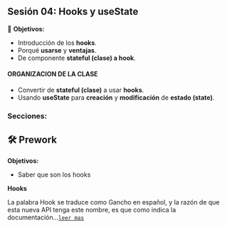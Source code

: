 ## Sesión 04: Hooks y useState

🎯 **Objetivos:**

- Introducción de los **hooks**.
- Porqué **usarse** y **ventajas**.
- De componente **stateful (clase) a hook**.

#### ORGANIZACION DE LA CLASE
- Convertir de **stateful (clase)** a usar **hooks**.
- Usando **useState** para **creación** y **modificación** de **estado (state)**.

### Secciones:

## 🛠 Prework

**Objetivos:**

- Saber que son los hooks

**Hooks**

La palabra Hook se traduce como Gancho en español, y la razón de que esta nueva API tenga este nombre, es que como indica la documentación...[`leer mas`](Prework)


